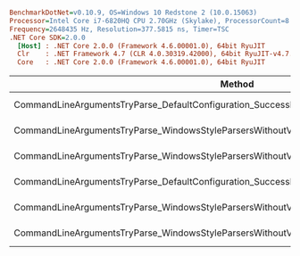 ``` ini

BenchmarkDotNet=v0.10.9, OS=Windows 10 Redstone 2 (10.0.15063)
Processor=Intel Core i7-6820HQ CPU 2.70GHz (Skylake), ProcessorCount=8
Frequency=2648435 Hz, Resolution=377.5815 ns, Timer=TSC
.NET Core SDK=2.0.0
  [Host] : .NET Core 2.0.0 (Framework 4.6.00001.0), 64bit RyuJIT
  Clr    : .NET Framework 4.7 (CLR 4.0.30319.42000), 64bit RyuJIT-v4.7.2102.0
  Core   : .NET Core 2.0.0 (Framework 4.6.00001.0), 64bit RyuJIT


```
 |                                                                                        Method |  Job | Runtime |      Mean |     Error |    StdDev |    Median | Scaled |  Gen 0 | Allocated |
 |---------------------------------------------------------------------------------------------- |----- |-------- |----------:|----------:|----------:|----------:|-------:|-------:|----------:|
 |                                  CommandLineArgumentsTryParse_DefaultConfiguration_SuccessFul |  Clr |     Clr | 17.040 us | 0.3410 us | 0.6060 us | 17.141 us |   1.00 | 1.0986 |    4.6 KB |
 |     CommandLineArgumentsTryParse_WindowsStyleParsersWithoutValidationAndHelpWriter_SuccessFul |  Clr |     Clr |  2.603 us | 0.0392 us | 0.0328 us |  2.602 us |   0.15 | 0.2708 |   1.12 KB |
 | CommandLineArgumentsTryParse_WindowsStyleParsersWithoutValidationAndWithHelpWriter_SuccessFul |  Clr |     Clr |  2.526 us | 0.0497 us | 0.0697 us |  2.485 us |   0.15 | 0.2785 |   1.15 KB |
 |                                  CommandLineArgumentsTryParse_DefaultConfiguration_SuccessFul | Core |    Core | 14.170 us | 0.2721 us | 0.3133 us | 14.297 us |   1.00 | 1.0529 |   4.31 KB |
 |     CommandLineArgumentsTryParse_WindowsStyleParsersWithoutValidationAndHelpWriter_SuccessFul | Core |    Core |  2.444 us | 0.0249 us | 0.0208 us |  2.443 us |   0.17 | 0.2708 |   1.12 KB |
 | CommandLineArgumentsTryParse_WindowsStyleParsersWithoutValidationAndWithHelpWriter_SuccessFul | Core |    Core |  2.429 us | 0.0483 us | 0.0677 us |  2.461 us |   0.17 | 0.2785 |   1.15 KB |
